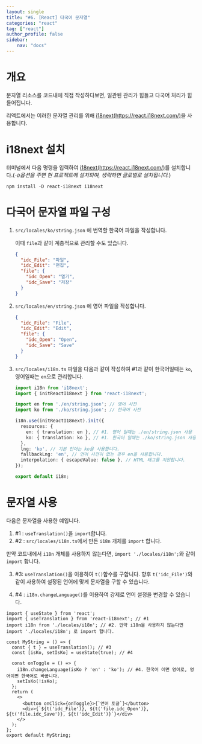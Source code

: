 ```yaml
---
layout: single
title: "#6. [React] 다국어 문자열"
categories: "react"
tag: ["react"]
author_profile: false
sidebar: 
    nav: "docs"
---
```


# 개요

문자열 리소스를 코드내에 직접 작성하다보면, 일관된 관리가 힘들고 다국어 처리가 힘들어집니다.

리액트에서는 이러한 문자열 관리를 위해 [i18next(https://react.i18next.com/)](https://react.i18next.com/)을 사용합니다.

# i18next 설치

터미널에서 다음 명령을 입력하여 [i18next(https://react.i18next.com/)](https://react.i18next.com/)를 설치합니다.(*`-D`옵션을 주면 현 프로젝트에 설치되며, 생략하면 글로벌로 설치됩니다.*) 

```
npm install -D react-i18next i18next
```

# 다국어 문자열 파일 구성

1. `src/locales/ko/string.json` 에 번역할 한국어 파일을 작성합니다.

    이때 `file`과 같이 계층적으로 관리할 수도 있습니다.

    ```json
    {
      "idc_File": "파일",
      "idc_Edit": "편집",
      "file": { 
        "idc_Open": "열기",
        "idc_Save": "저장"
      }
    }
    ```

2. `src/locales/en/string.json` 에 영어 파일을 작성합니다.

    ```json
    {
      "idc_File": "File",
      "idc_Edit": "Edit",
      "file": {
        "idc_Open": "Open",
        "idc_Save": "Save"
      }
    }
    ```

3. `src/locales/i18n.ts` 파일을 다음과 같이 작성하여 #1과 같이 한국어일때는 `ko`, 영어일때는 `en`으로 관리합니다.

    ```typescript
    import i18n from 'i18next';
    import { initReactI18next } from 'react-i18next';

    import en from './en/string.json'; // 영어 사전
    import ko from './ko/string.json'; // 한국어 사전

    i18n.use(initReactI18next).init({
      resources: {
        en: { translation: en }, // #1. 영어 일때는 ./en/string.json 사용
        ko: { translation: ko }, // #1. 한국어 일때는 ./ko/string.json 사용
      },
      lng: 'ko', // 기본 언어는 ko을 사용합니다.
      fallbackLng: 'en', // 언어 사전이 없는 경우 en을 사용합니다.
      interpolation: { escapeValue: false }, // HTML 태그를 지원합니다.
    });

    export default i18n;
    ```
# 문자열 사용

다음은 문자열을 사용한 예입니다.

1. #1 : `useTranslation()`을 `import`합니다.
2. #2 : `src/locales/i18n.ts`에서 만든 `i18n` 개체를 `import` 합니다.

  만약 코드내에서 `i18n` 개체를 사용하지 않는다면, `import './locales/i18n';`와 같이 `import` 합니다.

3. #3: `useTranslation()`을 이용하여 `t()`함수를 구합니다. 향후 `t('idc_File')`와 같이 사용하여 설정된 언어에 맞게 문자열을 구할 수 있습니다.

4. #4 : `i18n.changeLanguage()`를 이용하여 강제로 언어 설정을 변경할 수 있습니다. 

```tsx
import { useState } from 'react';
import { useTranslation } from 'react-i18next'; // #1
import i18n from './locales/i18n'; // #2. 만약 i18n을 사용하지 않는다면 import './locales/i18n'; 로 import 합니다.

const MyString = () => {
  const { t } = useTranslation(); // #3
  const [isKo, setIsKo] = useState(true); // #4

  const onToggle = () => {
    i18n.changeLanguage(isKo ? 'en' : 'ko'); // #4. 한국어 이면 영어로, 영어이면 한국어로 바꿉니다.
    setIsKo(!isKo);
  };
  return (
    <>
      <button onClick={onToggle}>{`언어 토글`}</button>
      <div>{`${t('idc_File')}, ${t('file.idc_Open')}, ${t('file.idc_Save')}, ${t('idc_Edit')}`}</div>
    </>
  );
};
export default MyString;
```




